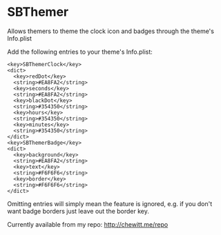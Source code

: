 # SBThemer
Allows themers to theme the clock icon and badges through the theme's Info.plist

Add the following entries to your theme's Info.plist:
```plist
<key>SBThemerClock</key>
<dict>
  <key>redDot</key>
  <string>#EA8FA2</string>
  <key>seconds</key>
  <string>#EA8FA2</string>
  <key>blackDot</key>
  <string>#354350</string>
  <key>hours</key>
  <string>#354350</string>
  <key>minutes</key>
  <string>#354350</string>
</dict>
<key>SBThemerBadge</key>
<dict>
  <key>background</key>
  <string>#EA8FA2</string>
  <key>text</key>
  <string>#F6F6F6</string>
  <key>border</key>
  <string>#F6F6F6</string>
</dict>
```

Omitting entries will simply mean the feature is ignored, e.g. if you don't want badge borders just leave out the border key.

Currently available from my repo: http://chewitt.me/repo
